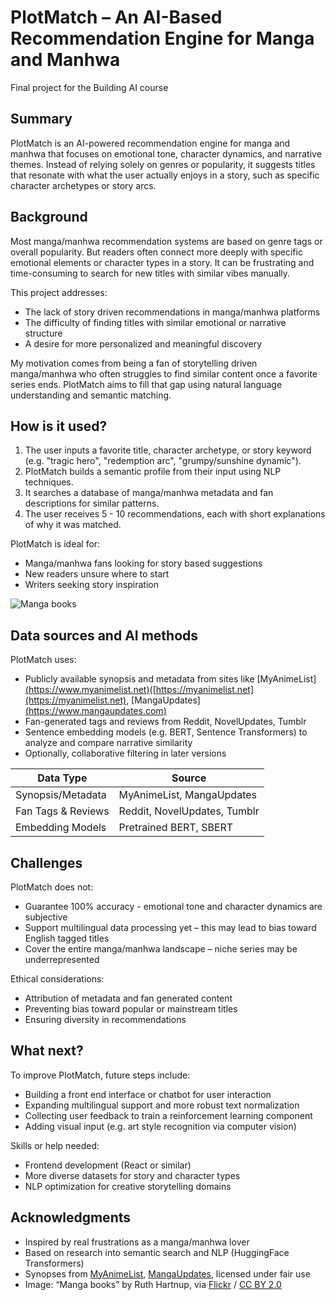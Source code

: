 # PlotMatch – An AI-Based Recommendation Engine for Manga and Manhwa  
Final project for the Building AI course

## Summary  
PlotMatch is an AI-powered recommendation engine for manga and manhwa that focuses on emotional tone, character dynamics, and narrative themes. Instead of relying solely on genres or popularity, it suggests titles that resonate with what the user actually enjoys in a story, such as specific character archetypes or story arcs.

## Background  
Most manga/manhwa recommendation systems are based on genre tags or overall popularity. But readers often connect more deeply with specific emotional elements or character types in a story. It can be frustrating and time-consuming to search for new titles with similar vibes manually.

This project addresses:
* The lack of story driven recommendations in manga/manhwa platforms  
* The difficulty of finding titles with similar emotional or narrative structure  
* A desire for more personalized and meaningful discovery  

My motivation comes from being a fan of storytelling driven manga/manhwa who often struggles to find similar content once a favorite series ends. PlotMatch aims to fill that gap using natural language understanding and semantic matching.

## How is it used?  
1. The user inputs a favorite title, character archetype, or story keyword (e.g. "tragic hero", "redemption arc", "grumpy/sunshine dynamic").
2. PlotMatch builds a semantic profile from their input using NLP techniques.
3. It searches a database of manga/manhwa metadata and fan descriptions for similar patterns.
4. The user receives 5 - 10 recommendations, each with short explanations of why it was matched.

PlotMatch is ideal for:
* Manga/manhwa fans looking for story based suggestions
* New readers unsure where to start
* Writers seeking story inspiration

![Manga books](https://live.staticflickr.com/6151/6151046815_3853dbe3d0_b.jpg)

## Data sources and AI methods  
PlotMatch uses:
* Publicly available synopsis and metadata from sites like [MyAnimeList] [(https://www.myanimelist.net)](https://www.myanimelist.net)([https://myanimelist.net](https://myanimelist.net), [MangaUpdates][(https://www.mangaupdates.com)](https://www.mangaupdates.com)
* Fan-generated tags and reviews from Reddit, NovelUpdates, Tumblr
* Sentence embedding models (e.g. BERT, Sentence Transformers) to analyze and compare narrative similarity
* Optionally, collaborative filtering in later versions

| Data Type           | Source                              |
|---------------------|-------------------------------------|
| Synopsis/Metadata   | MyAnimeList, MangaUpdates  |
| Fan Tags & Reviews  | Reddit, NovelUpdates, Tumblr        |
| Embedding Models    | Pretrained BERT, SBERT              |

## Challenges  
PlotMatch does not:
* Guarantee 100% accuracy - emotional tone and character dynamics are subjective
* Support multilingual data processing yet – this may lead to bias toward English tagged titles
* Cover the entire manga/manhwa landscape – niche series may be underrepresented

Ethical considerations:
* Attribution of metadata and fan generated content  
* Preventing bias toward popular or mainstream titles  
* Ensuring diversity in recommendations

## What next?  
To improve PlotMatch, future steps include:
* Building a front end interface or chatbot for user interaction
* Expanding multilingual support and more robust text normalization
* Collecting user feedback to train a reinforcement learning component
* Adding visual input (e.g. art style recognition via computer vision)

Skills or help needed:
* Frontend development (React or similar)
* More diverse datasets for story and character types
* NLP optimization for creative storytelling domains

## Acknowledgments  
* Inspired by real frustrations as a manga/manhwa lover  
* Based on research into semantic search and NLP (HuggingFace Transformers)  
* Synopses from [MyAnimeList](https://myanimelist.net), [MangaUpdates](https://www.mangaupdates.com), licensed under fair use  
* Image: “Manga books” by Ruth Hartnup, via [Flickr](https://www.flickr.com/photos/95142644@N00/6151046815) / [CC BY 2.0](https://creativecommons.org/licenses/by/2.0/)
